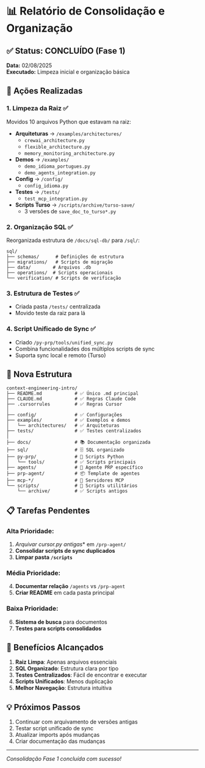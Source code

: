 # 📊 Relatório de Consolidação e Organização

## ✅ Status: CONCLUÍDO (Fase 1)

**Data:** 02/08/2025  
**Executado:** Limpeza inicial e organização básica

## 🎯 Ações Realizadas

### 1. **Limpeza da Raiz** ✅
Movidos 10 arquivos Python que estavam na raiz:
- **Arquiteturas** → `/examples/architectures/`
  - `crewai_architecture.py`
  - `flexible_architecture.py`
  - `memory_monitoring_architecture.py`
- **Demos** → `/examples/`
  - `demo_idioma_portugues.py`
  - `demo_agents_integration.py`
- **Config** → `/config/`
  - `config_idioma.py`
- **Testes** → `/tests/`
  - `test_mcp_integration.py`
- **Scripts Turso** → `/scripts/archive/turso-save/`
  - 3 versões de `save_doc_to_turso*.py`

### 2. **Organização SQL** ✅
Reorganizada estrutura de `/docs/sql-db/` para `/sql/`:
```
sql/
├── schemas/      # Definições de estrutura
├── migrations/   # Scripts de migração
├── data/        # Arquivos .db
├── operations/  # Scripts operacionais
└── verification/ # Scripts de verificação
```

### 3. **Estrutura de Testes** ✅
- Criada pasta `/tests/` centralizada
- Movido teste da raiz para lá

### 4. **Script Unificado de Sync** ✅
- Criado `/py-prp/tools/unified_sync.py`
- Combina funcionalidades dos múltiplos scripts de sync
- Suporta sync local e remoto (Turso)

## 📁 Nova Estrutura

```
context-engineering-intro/
├── README.md            # ✅ Único .md principal
├── CLAUDE.md            # ✅ Regras Claude Code
├── .cursorrules         # ✅ Regras Cursor
│
├── config/              # ✅ Configurações
├── examples/            # ✅ Exemplos e demos
│   └── architectures/   # ✅ Arquiteturas
├── tests/               # ✅ Testes centralizados
│
├── docs/                # 📚 Documentação organizada
├── sql/                 # 🗄️ SQL organizado
├── py-prp/              # 🐍 Scripts Python
│   └── tools/           # ✅ Scripts principais
├── agents/              # 🤖 Agente PRP específico
├── prp-agent/           # 📦 Template de agentes
├── mcp-*/               # 🔧 Servidores MCP
└── scripts/             # 📝 Scripts utilitários
    └── archive/         # ✅ Scripts antigos
```

## 📋 Tarefas Pendentes

### Alta Prioridade:
1. **Arquivar cursor*.py antigas** em `/prp-agent/`
2. **Consolidar scripts de sync duplicados**
3. **Limpar pasta `/scripts`**

### Média Prioridade:
4. **Documentar relação** `/agents` vs `/prp-agent`
5. **Criar README** em cada pasta principal

### Baixa Prioridade:
6. **Sistema de busca** para documentos
7. **Testes para scripts consolidados**

## 🎉 Benefícios Alcançados

1. **Raiz Limpa**: Apenas arquivos essenciais
2. **SQL Organizado**: Estrutura clara por tipo
3. **Testes Centralizados**: Fácil de encontrar e executar
4. **Scripts Unificados**: Menos duplicação
5. **Melhor Navegação**: Estrutura intuitiva

## 💡 Próximos Passos

1. Continuar com arquivamento de versões antigas
2. Testar script unificado de sync
3. Atualizar imports após mudanças
4. Criar documentação das mudanças

---
*Consolidação Fase 1 concluída com sucesso!*
